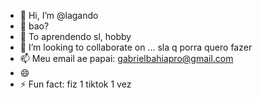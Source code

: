 - 👋 Hi, I’m @lagando
- 👀 bao?
- 🌱 To aprendendo sl, hobby
- 💞️ I’m looking to collaborate on ... sla q porra quero fazer
- 📫 Meu email ae papai: gabrielbahiapro@gmail.com
- 😄 
- ⚡ Fun fact: fiz 1 tiktok 1 vez

<!---
lagando/lagando is a ✨ special ✨ repository because its `README.md` (this file) appears on your GitHub profile.
You can click the Preview link to take a look at your changes.
--->
